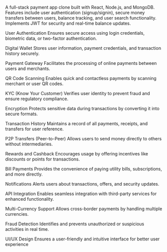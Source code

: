 A full-stack payment app clone built with React, Node.js, and MongoDB. Features include user authentication (signup/signin), secure money transfers between users, balance tracking, and user search functionality. Implements JWT for security and real-time balance updates.

User Authentication
Ensures secure access using login credentials, biometric data, or two-factor authentication.

Digital Wallet
Stores user information, payment credentials, and transaction history securely.

Payment Gateway
Facilitates the processing of online payments between users and merchants.

QR Code Scanning
Enables quick and contactless payments by scanning merchant or user QR codes.

KYC (Know Your Customer)
Verifies user identity to prevent fraud and ensure regulatory compliance.

Encryption
Protects sensitive data during transactions by converting it into secure formats.

Transaction History
Maintains a record of all payments, receipts, and transfers for user reference.

P2P Transfers (Peer-to-Peer)
Allows users to send money directly to others without intermediaries.

Rewards and Cashback
Encourages usage by offering incentives like discounts or points for transactions.

Bill Payments
Provides the convenience of paying utility bills, subscriptions, and more directly.

Notifications
Alerts users about transactions, offers, and security updates.

API Integration
Enables seamless integration with third-party services for enhanced functionality.

Multi-Currency Support
Allows cross-border payments by handling multiple currencies.

Fraud Detection
Identifies and prevents unauthorized or suspicious activities in real time.

UI/UX Design
Ensures a user-friendly and intuitive interface for better user experience

